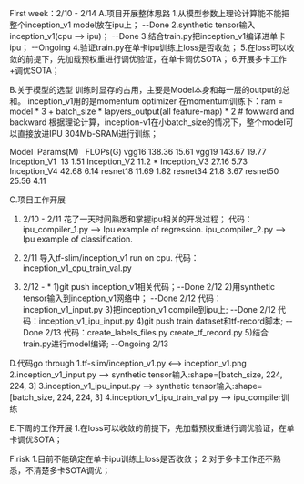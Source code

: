 First week：2/10 - 2/14
A.项目开展整体思路
1.从模型参数上理论计算能不能把整个inception_v1 model放在ipu上；  --Done
2.synthetic tensor输入inception_v1(cpu --> ipu)；  --Done
3.结合train.py把inception_v1编译进单卡ipu； --Ongoing
4.验证train.py在单卡ipu训练上loss是否收敛；
5.在loss可以收敛的前提下，先加载预权重进行调优验证，在单卡调优SOTA；
6.开展多卡工作+调优SOTA；

B.关于模型的选型
训练时显存的占用，主要是Model本身和每一层的output的总和。
inception_v1用的是momentum optimizer
在momentum训练下：ram = model * 3 + batch_size * lapyers_output(all feature-map) * 2 # fowward and backward
根据理论计算，inception-v1在小batch_size的情况下，整个model可以直接放进IPU 304Mb-SRAM进行训练；

Model  Params(M)   FLOPs(G)
vgg16 138.36 15.61
vgg19 143.67 19.77
Inception_V1  13 1.51
Inception_V2 11.2 *
Inception_V3 27.16 5.73
Inception_V4 42.68 6.14
resnet18 11.69 1.82
resnet34 21.8 3.67
resnet50 25.56 4.11


C.项目工作开展
1. 2/10 - 2/11 
花了一天时间熟悉和掌握ipu相关的开发过程；
    代码：ipu_compiler_1.py --> Ipu example of regression.
         ipu_compiler_2.py --> Ipu example of classification.
2. 2/11
导入tf-slim/inception_v1 run on cpu.  代码：inception_v1_cpu_train_val.py

3. 2/12 - *
1)git push inception_v1相关代码；--Done 2/12 
2)用synthetic tensor输入到inception_v1网络中； --Done 2/12  代码：inception_v1_input.py
3)把inception_v1 compile到ipu上;  --Done 2/12  代码：inception_v1_ipu_input.py
4)git push train dataset和tf-record脚本; --Done 2/13  代码：create_labels_files.py  create_tf_record.py
5)结合train.py进行model编译; --Ongoing 2/13

D.代码go through
1.tf-slim/inception_v1.py  <--> inception_v1.png
2.inception_v1_input.py  --> synthetic tensor输入:shape=[batch_size, 224, 224, 3]
3.inception_v1_ipu_input.py  --> synthetic tensor输入:shape=[batch_size, 224, 224, 3]
4.inception_v1_ipu_train_val.py  --> ipu_compiler训练

E.下周的工作开展
1.在loss可以收敛的前提下，先加载预权重进行调优验证，在单卡调优SOTA；

F.risk
1.目前不能确定在单卡ipu训练上loss是否收敛；
2.对于多卡工作还不熟悉，不清楚多卡SOTA调优；
